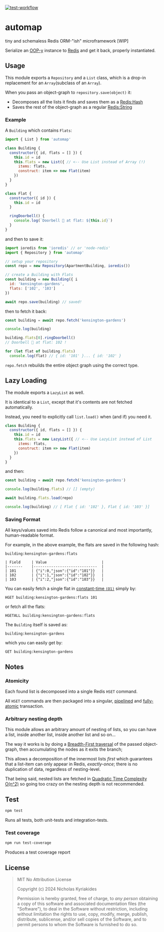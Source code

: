 [![test-workflow][test-workflow-badge]][ci-test]

# automap
tiny and schemaless Redis ORM-"ish" microframework [WIP]

Serialize an [OOP-y][oop] instance to [Redis][redis] and get it back, properly
instantiated.

## Usage

This module exports a `Repository` and a `List` class, which is a drop-in
replacement for an `Array`(subclass of an `Array`).

When you pass an object-graph to `repository.save(object)` it:

- Decomposes all the lists it finds and saves them as a
  [Redis:Hash][redis-hash]
- Saves the rest of the object-graph as a regular [Redis:String][redis-string]

### Example

A `Building` which contains `Flats`:

```js
import { List } from 'automap'

class Building {
  constructor({ id, flats = [] }) {
    this.id = id
    this.flats = new List({ // <-- Use List instead of Array (!)
      items: flats,
      construct: item => new Flat(item)
    })
  }
}

class Flat {
  constructor({ id }) {
    this.id = id
  }

  ringDoorbell() {
    console.log(`Doorbell 🔔 at flat: ${this.id}`)
  }
}
```

and then to save it:

```js
import ioredis from 'ioredis' // or 'node-redis'
import { Repository } from 'automap'

// setup your repository
const repo = new Repository(ApartmentBuilding, ioredis())

// create a Building with Flats
const building = new Building({ i
  id: 'kensington-gardens',
  flats: ['102', '103']
})

await repo.save(building) // saved!
```

then to fetch it back:

```js
const building = await repo.fetch('kensington-gardens')

console.log(building)

building.flats[0].ringDoorbell()
// Doorbell 🔔 at flat: 102 !

for (let flat of building.flats)
  console.log(flat) // { id: '101' }... { id: '102' }
```

`repo.fetch` rebuilds the entire object graph using the correct type.

## Lazy Loading

The module exports a `LazyList` as well.

It is identical to a `List`, except that it's contents are not fetched
automatically.

Instead, you need to explicitly call `list.load()` when (and if) you need
it.

```js
class Building {
  constructor({ id, flats = [] }) {
    this.id = id
    this.flats = new LazyList({ // <-- Use LazyList instead of List
      items: flats,
      construct: item => new Flat(item)
    })
  }
}
```

and then:

```js
const building = await repo.fetch('kensington-gardens')

console.log(building.flats) // [] (empty)

await building.flats.load(repo)

console.log(building) // [ Flat { id: '102' }, Flat { id: '103' }]
```

### Saving Format

All keys/values saved into Redis follow a canonical and most importantly,
human-readable format.

For example, in the above example, the flats are saved in the following hash:

```
building:kensington-gardens:flats

| Field 	| Value                       	|
|-------	|-----------------------------	|
| 101   	| {"i":0,"json":{"id":"101"}} 	|
| 102   	| {"i":1,"json":{"id":"102"}} 	|
| 103   	| {"i":2,"json":{"id":"103"}} 	|
```

You can easily fetch a single flat in [constant-time `(O1)`][const]
simply by:

```
HGET building:kensington-gardens:flats 101
```

or fetch all the flats:

```
HGETALL building:kensington-gardens:flats
```

The `Building` itself is saved as:


```
building:kensington-gardens
```

which you can easily get by:

```
GET building:kensington-gardens
```

## Notes

### Atomicity

Each found list is decomposed into a single Redis `HSET` command.

All `HSET` commands are then packaged into a singular, [pipelined][pipe] and
[fully-atomic][atomic] transaction.

### Arbitrary nesting depth

This module allows an arbitrary amount of nesting of lists, so you can
have a list, inside another list, inside another list and so on...

The way it works is by doing a [Breadth-First traversal][bfs] of the passed
object-graph, then accumulating the nodes as it exits the branch;

This allows a decomposition of the innermost lists *first* which guarantees
that a list-item can only appear in Redis, *exactly-once*; there
is no duplication of data, regardless of nesting-level.

That being said, nested lists are fetched in
[Quadratic Time Complexity O(n^2)][qtc] so going too crazy on the nesting
depth is not recommended.


[test-workflow-badge]: https://github.com/nicholaswmin/automap/actions/workflows/tests.yml/badge.svg
[ci-test]: https://github.com/nicholaswmin/automap/actions/workflows/tests.yml

[oop]: https://en.wikipedia.org/wiki/Object-oriented_programming
[redis]: https://redis.io/
[atomic]: https://en.wikipedia.org/wiki/Atomicity_(database_systems)
[pipe]: https://en.wikipedia.org/wiki/HTTP_pipelining

## Test

```bash
npm test
```

Runs all tests, both unit-tests and integration-tests.

### Test coverage

```bash
npm run test-coverage
```

Produces a test coverage report


## License

> MIT No Attribution License
>
> Copyright (c) 2024 Nicholas Kyriakides
>
> Permission is hereby granted, free of charge, to *any person* obtaining a copy
> of this software and associated documentation files (the "Software"), to deal
> in the Software without restriction, including without limitation the rights
> to use, copy, modify, merge, publish, distribute, sublicense, and/or sell
> copies of the Software, and to permit persons to whom the Software is
> furnished to do so.


[redis-hash]: https://redis.io/docs/latest/develop/data-types/hashes/
[redis-string]: https://redis.io/docs/latest/develop/data-types/strings/
[bfs]: https://en.wikipedia.org/wiki/Breadth-first_search
[const]: https://en.wikipedia.org/wiki/Time_complexity#Constant_time
[qtc]: https://en.wikipedia.org/wiki/Time_complexity#Sub-quadratic_time
